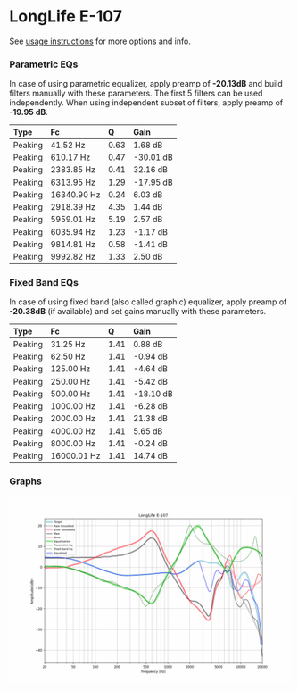 # LongLife E-107
See [usage instructions](https://github.com/jaakkopasanen/AutoEq#usage) for more options and info.

### Parametric EQs
In case of using parametric equalizer, apply preamp of **-20.13dB** and build filters manually
with these parameters. The first 5 filters can be used independently.
When using independent subset of filters, apply preamp of **-19.95 dB**.

| Type    | Fc          |    Q | Gain      |
|:--------|:------------|:-----|:----------|
| Peaking | 41.52 Hz    | 0.63 | 1.68 dB   |
| Peaking | 610.17 Hz   | 0.47 | -30.01 dB |
| Peaking | 2383.85 Hz  | 0.41 | 32.16 dB  |
| Peaking | 6313.95 Hz  | 1.29 | -17.95 dB |
| Peaking | 16340.90 Hz | 0.24 | 6.03 dB   |
| Peaking | 2918.39 Hz  | 4.35 | 1.44 dB   |
| Peaking | 5959.01 Hz  | 5.19 | 2.57 dB   |
| Peaking | 6035.94 Hz  | 1.23 | -1.17 dB  |
| Peaking | 9814.81 Hz  | 0.58 | -1.41 dB  |
| Peaking | 9992.82 Hz  | 1.33 | 2.50 dB   |

### Fixed Band EQs
In case of using fixed band (also called graphic) equalizer, apply preamp of **-20.38dB**
(if available) and set gains manually with these parameters.

| Type    | Fc          |    Q | Gain      |
|:--------|:------------|:-----|:----------|
| Peaking | 31.25 Hz    | 1.41 | 0.88 dB   |
| Peaking | 62.50 Hz    | 1.41 | -0.94 dB  |
| Peaking | 125.00 Hz   | 1.41 | -4.64 dB  |
| Peaking | 250.00 Hz   | 1.41 | -5.42 dB  |
| Peaking | 500.00 Hz   | 1.41 | -18.10 dB |
| Peaking | 1000.00 Hz  | 1.41 | -6.28 dB  |
| Peaking | 2000.00 Hz  | 1.41 | 21.38 dB  |
| Peaking | 4000.00 Hz  | 1.41 | 5.65 dB   |
| Peaking | 8000.00 Hz  | 1.41 | -0.24 dB  |
| Peaking | 16000.01 Hz | 1.41 | 14.74 dB  |

### Graphs
![](./LongLife%20E-107.png)